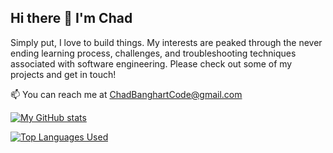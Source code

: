 ## Hi there 👋 I'm Chad

Simply put, I love to build things. My interests are peaked through the never ending learning process, challenges, and troubleshooting techniques associated with software engineering. Please check out some of my projects and get in touch!

📫 You can reach me at ChadBanghartCode@gmail.com

[![My GitHub stats](https://github-readme-stats.vercel.app/api?username=chadbanghart)](https://github.com/anuraghazra/github-readme-stats)

[![Top Languages Used](https://github-readme-stats.vercel.app/api/top-langs/?username=chadbanghart)](https://github.com/anuraghazra/github-readme-stats)

<!--
**chadbanghart/chadbanghart** is a ✨ _special_ ✨ repository because its `README.md` (this file) appears on your GitHub profile.

Here are some ideas to get you started:

- 🔭 I’m currently working on ...
- 🌱 I’m currently learning ...
- 👯 I’m looking to collaborate on ...
- 🤔 I’m looking for help with ...
- 💬 Ask me about ...
- 📫 How to reach me: ...
- 😄 Pronouns: ...
- ⚡ Fun fact: ...
-->
